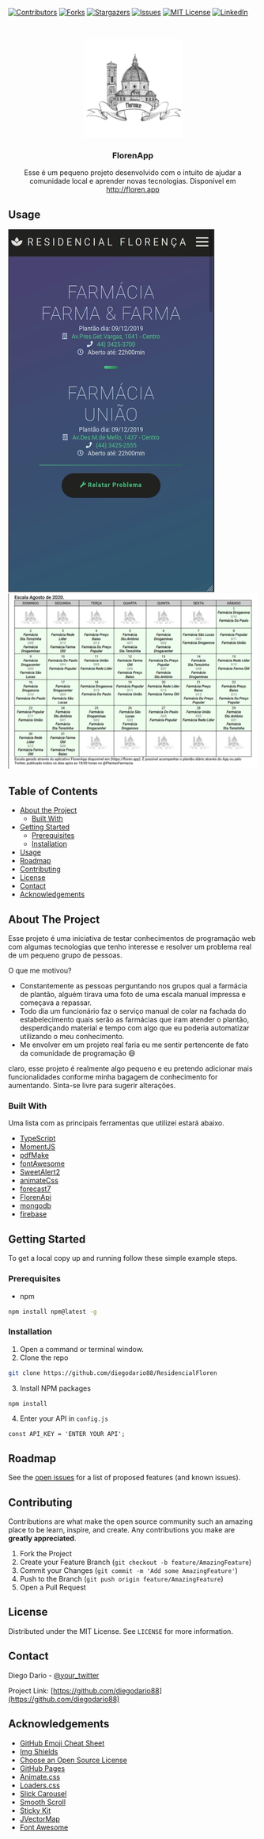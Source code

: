 [![Contributors][contributors-shield]][contributors-url]
[![Forks][forks-shield]][forks-url]
[![Stargazers][stars-shield]][stars-url]
[![Issues][issues-shield]][issues-url]
[![MIT License][license-shield]][license-url]
[![LinkedIn][linkedin-shield]][linkedin-url]

<!-- PROJECT LOGO -->
<br />
<p align="center">
  <a href="https://residencialfloren.firebaseapp.com/">
    <img src="./public/img/FlorenApp.png" alt="Logo" width="200" height="200">
  </a>

  <h3 align="center">FlorenApp</h3>

  <p align="center">
    Esse é um pequeno projeto desenvolvido com o intuito de ajudar a comunidade local e aprender novas tecnologias. Disponível em <a href="http://floren.app">http://floren.app</a>
    <br />
    
  </p>
</p>

<!-- USAGE EXAMPLES -->
## Usage

![](demo.gif)
![](scale-pdf.png)

<!-- TABLE OF CONTENTS -->
## Table of Contents

* [About the Project](#about-the-project)
  * [Built With](#built-with)
* [Getting Started](#getting-started)
  * [Prerequisites](#prerequisites)
  * [Installation](#installation)
* [Usage](#usage)
* [Roadmap](#roadmap)
* [Contributing](#contributing)
* [License](#license)
* [Contact](#contact)
* [Acknowledgements](#acknowledgements)



<!-- ABOUT THE PROJECT -->
## About The Project
Esse projeto é uma iniciativa de testar conhecimentos de programação web com algumas tecnologias que tenho interesse e resolver um problema real de um pequeno grupo de pessoas.

O que me motivou?
* Constantemente as pessoas perguntando nos grupos qual a farmácia de plantão, alguém tirava uma foto de uma escala manual impressa e começava a repassar.
* Todo dia um funcionário faz o serviço manual de colar na fachada do estabelecimento quais serão as farmácias que iram atender o plantão, desperdiçando material e tempo com algo que eu poderia automatizar utilizando o meu conhecimento. 
* Me envolver em um projeto real faria eu me sentir pertencente de fato da comunidade de programação :smile:

claro, esse projeto é realmente algo pequeno e eu pretendo adicionar mais funcionalidades conforme minha bagagem de conhecimento for aumentando. Sinta-se livre para sugerir alterações.

### Built With
Uma lista com as principais ferramentas que utilizei estará abaixo.

* [TypeScript](https://www.typescriptlang.org/)
* [MomentJS](https://momentjs.com/)
* [pdfMake](http://pdfmake.org/)
* [fontAwesome](https://fontawesome.com/)
* [SweetAlert2](https://sweetalert2.github.io/)
* [animateCss](https://github.com/daneden/animate.css)
* [forecast7](https://forecast7.com/)
* [FlorenApi](https://github.com/diegodario88/ResidencialFlorenApi)
* [mongodb](https://mongodb.com/)
* [firebase](https://firebase.google.com/?hl=pt-br)

<!-- GETTING STARTED -->
## Getting Started

To get a local copy up and running follow these simple example steps.

### Prerequisites

* npm
```sh
npm install npm@latest -g
```

### Installation

1. Open a command or terminal window.
2. Clone the repo
```sh
git clone https://github.com/diegodario88/ResidencialFloren
```
3. Install NPM packages
```sh
npm install
```
4. Enter your API in `config.js`
```JS
const API_KEY = 'ENTER YOUR API';
```
<!-- ROADMAP -->
## Roadmap
See the [open issues](https://github.com/diegodario88/ResidencialFloren/issues) for a list of proposed features (and known issues).

<!-- CONTRIBUTING -->
## Contributing

Contributions are what make the open source community such an amazing place to be learn, inspire, and create. Any contributions you make are **greatly appreciated**.

1. Fork the Project
2. Create your Feature Branch (`git checkout -b feature/AmazingFeature`)
3. Commit your Changes (`git commit -m 'Add some AmazingFeature'`)
4. Push to the Branch (`git push origin feature/AmazingFeature`)
5. Open a Pull Request

<!-- LICENSE -->
## License

Distributed under the MIT License. See `LICENSE` for more information.

<!-- CONTACT -->
## Contact

Diego Dario - [@your_twitter](https://twitter.com/litlebirddd) 

Project Link: [https://github.com/diegodario88](https://github.com/diegodario88)

<!-- ACKNOWLEDGEMENTS -->
## Acknowledgements
* [GitHub Emoji Cheat Sheet](https://www.webpagefx.com/tools/emoji-cheat-sheet)
* [Img Shields](https://shields.io)
* [Choose an Open Source License](https://choosealicense.com)
* [GitHub Pages](https://pages.github.com)
* [Animate.css](https://daneden.github.io/animate.css)
* [Loaders.css](https://connoratherton.com/loaders)
* [Slick Carousel](https://kenwheeler.github.io/slick)
* [Smooth Scroll](https://github.com/cferdinandi/smooth-scroll)
* [Sticky Kit](http://leafo.net/sticky-kit)
* [JVectorMap](http://jvectormap.com)
* [Font Awesome](https://fontawesome.com)

<!-- MARKDOWN LINKS & IMAGES -->
<!-- https://www.markdownguide.org/basic-syntax/#reference-style-links -->
[contributors-shield]: https://img.shields.io/github/contributors/othneildrew/Best-README-Template.svg?style=flat-square
[contributors-url]: https://github.com/diegodario88/ResidencialFloren/graphs/contributors
[forks-shield]: https://img.shields.io/github/forks/othneildrew/Best-README-Template.svg?style=flat-square
[forks-url]:https://github.com/diegodario88/ResidencialFloren/network/members
[stars-shield]: https://img.shields.io/github/stars/othneildrew/Best-README-Template.svg?style=flat-square
[stars-url]: https://github.com/diegodario88/ResidencialFloren/stargazers
[issues-shield]: https://img.shields.io/github/issues/othneildrew/Best-README-Template.svg?style=flat-square
[issues-url]: https://github.com/diegodario88/ResidencialFloren/issues
[license-shield]: https://img.shields.io/github/license/othneildrew/Best-README-Template.svg?style=flat-square
[license-url]: https://github.com/othneildrew/Best-README-Template/blob/master/LICENSE.txt
[linkedin-shield]: https://img.shields.io/badge/-LinkedIn-black.svg?style=flat-square&logo=linkedin&colorB=555
[linkedin-url]: https://www.linkedin.com/in/diego-dario-47542862/
[product-screenshot]: images/screenshot.png
